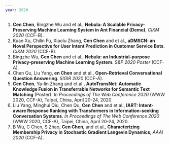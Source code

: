 ```yaml
---
year: 2020
---
```


1. **Cen Chen**,  Bingzhe Wu and et al.,  **Nebula: A Scalable Privacy-Preserving Machine Learning System in Ant Financial (Demo)**,  *CIKM 2020* (CCF-B).
1. Kuan Xu, Chilin Fu, Xiaolu Zhang, **Cen Chen** and et al., **aDMSCN: an Novel Perspective for User Intent Prediction in Customer Service Bots**. *CIKM 2020* (CCF-B).
1. Bingzhe Wu, **Cen Chen** and et al., **Nebula: an Industrial-purpose Privacy-preserving Machine Learning System**. *S&P 2020 Poster* (CCF-A).
1. Chen Qu, Liu Yang, **en Chen** and et al.,  **Open-Retrieval Conversational Question Answering**.  *SIGIR 2020* (CCF-A). 
1. **Cen Chen**,  Ya-lin Zhang and et al.,  **AutoTransNet: Automatic Knowledge Fusion in Transferrable Networks for Semantic Text Matching** (Poster). *In Proceedings of The Web Conference 2020*  (WWW 2020, CCF-A), Taipei, China, April 20-24, 2020. 
1. Liu Yang, Minghui Qiu, Chen Qu, **Cen Chen** and et al., **IART: Intent-aware Response Ranking with Transformers in Information-seeking Conversation Systems**. *In Proceedings of The Web Conference 2020*  (WWW 2020, CCF-A), Taipei, China, April 20-24, 2020. 
1. B Wu, C Chen, S Zhao, **Cen Chen**,  and et al., **Characterizing Membership Privacy in Stochastic Gradient Langevin Dynamics**, *AAAI 2020*  (CCF-A).